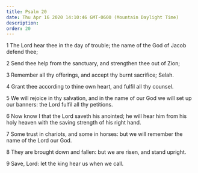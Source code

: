 ```yaml
---
title: Psalm 20
date: Thu Apr 16 2020 14:10:46 GMT-0600 (Mountain Daylight Time)
description: 
order: 20
---
```


<p>
  1 The Lord hear thee in the day of trouble; the name of the God of Jacob
  defend thee;
</p>
<p>2 Send thee help from the sanctuary, and strengthen thee out of Zion;</p>
<p>3 Remember all thy offerings, and accept thy burnt sacrifice; Selah.</p>
<p>4 Grant thee according to thine own heart, and fulfil all thy counsel.</p>
<p>
  5 We will rejoice in thy salvation, and in the name of our God we will set up
  our banners: the Lord fulfil all thy petitions.
</p>
<p>
  6 Now know I that the Lord saveth his anointed; he will hear him from his holy
  heaven with the saving strength of his right hand.
</p>
<p>
  7 Some trust in chariots, and some in horses: but we will remember the name of
  the Lord our God.
</p>
<p>8 They are brought down and fallen: but we are risen, and stand upright.</p>
<p>9 Save, Lord: let the king hear us when we call.</p>
